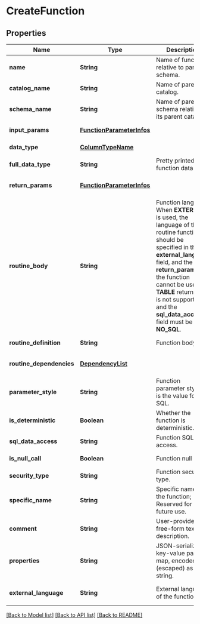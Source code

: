 # CreateFunction
## Properties

| Name | Type | Description | Notes |
|------------ | ------------- | ------------- | -------------|
| **name** | **String** | Name of function, relative to parent schema. | [default to null] |
| **catalog\_name** | **String** | Name of parent catalog. | [default to null] |
| **schema\_name** | **String** | Name of parent schema relative to its parent catalog. | [default to null] |
| **input\_params** | [**FunctionParameterInfos**](FunctionParameterInfos.md) |  | [default to null] |
| **data\_type** | [**ColumnTypeName**](ColumnTypeName.md) |  | [default to null] |
| **full\_data\_type** | **String** | Pretty printed function data type. | [default to null] |
| **return\_params** | [**FunctionParameterInfos**](FunctionParameterInfos.md) |  | [optional] [default to null] |
| **routine\_body** | **String** | Function language. When **EXTERNAL** is used, the language of the routine function should be specified in the __external_language__ field,  and the __return_params__ of the function cannot be used (as **TABLE** return type is not supported), and the __sql_data_access__ field must be **NO_SQL**.  | [default to null] |
| **routine\_definition** | **String** | Function body. | [default to null] |
| **routine\_dependencies** | [**DependencyList**](DependencyList.md) |  | [optional] [default to null] |
| **parameter\_style** | **String** | Function parameter style. **S** is the value for SQL. | [default to null] |
| **is\_deterministic** | **Boolean** | Whether the function is deterministic. | [default to null] |
| **sql\_data\_access** | **String** | Function SQL data access. | [default to null] |
| **is\_null\_call** | **Boolean** | Function null call. | [default to null] |
| **security\_type** | **String** | Function security type. | [default to null] |
| **specific\_name** | **String** | Specific name of the function; Reserved for future use. | [default to null] |
| **comment** | **String** | User-provided free-form text description. | [optional] [default to null] |
| **properties** | **String** | JSON-serialized key-value pair map, encoded (escaped) as a string. | [optional] [default to null] |
| **external\_language** | **String** | External language of the function. | [optional] [default to null] |

[[Back to Model list]](../README.md#documentation-for-models) [[Back to API list]](../README.md#documentation-for-api-endpoints) [[Back to README]](../README.md)

